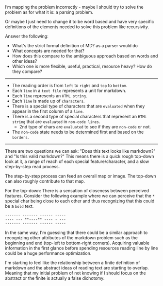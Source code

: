 I’m mapping the problem incorrectly - maybe I should try to solve the problem as for what it is: a parsing problem.

Or maybe I just need to change it to be word based and have very specific definitions of the elements needed to solve this problem like recursivity.

Answer the following:
* What's the strict formal definition of MD? as a parser would do
* What concepts are needed for that?
* How does this compare to the ambiguous approach based on words and other ideas?
* Which one is more flexible, useful, practical, resource heavy? How do they compare?

---

* The reading order is from `left` to `right` and `top` to `bottom`.
* Each `line` in a `text file` represents a unit for markdown.
* Each `line` represents an `HTML string`.
* Each `line` is made up of `characters`.
* There is a special type of characters that are `evaluated` when they appear in the first column of a `line`.
* There is a second type of special characters that represent an `HTML string` that are `evaluated` in `non-code lines`.
	* 2nd type of chars are `evaluated` to see if they are `non-code` or not.
* The `non-code` state needs to be determined first and based on the `borders`.

---

There are two questions we can ask: "Does this text looks like markdown?" and "Is this valid markdown?" This means there is a quick rough top-down look at it, a range of reach of each special feature/character, and a slow step-by-step read process.

The step-by-step process can feed an overall map or image. The top-down can also roughly contribute to that map.

For the top-down:
There is a sensation of closeness between perceived features. Consider the following example where we can perceive that the `*` special char being close to each other and thus recognizing that this could be a `bold` text.

```
------- ------- ------ -----
---- --- **----** ---- - ---
------- ------- ------ -----
```

In the same way, I'm guessing that there could be a similar approach to recognizing other attributes of the markdown problem such as the beginning and end (top-left to bottom-right corners). Acquiring valuable information in the first glance before spending resources reading line by line could be a huge performance optimization.

I'm starting to feel like the relationship between a finite definition of markdown and the abstract ideas of reading text are starting to overlap. Meaning that my initial problem of not knowing if I should focus on the abstract or the finite is actually a false dichotomy.